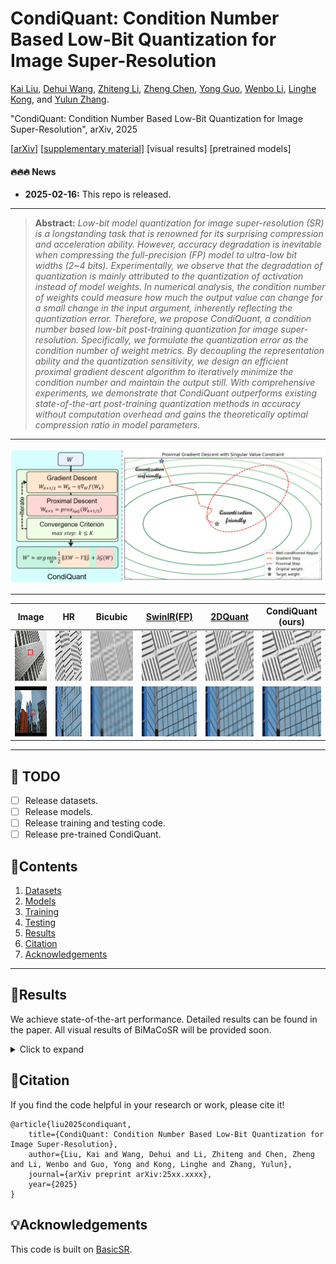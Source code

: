 # CondiQuant: Condition Number Based Low-Bit Quantization for Image Super-Resolution

[Kai Liu](https://kai-liu001.github.io/), [Dehui Wang](https://github.com/AAAtourist), [Zhiteng Li](https://zhitengli.github.io/), [Zheng Chen](https://zhengchen1999.github.io/), [Yong Guo](https://www.guoyongcs.com/), [Wenbo Li](https://fenglinglwb.github.io/), [Linghe Kong](https://www.cs.sjtu.edu.cn/~linghe.kong/), and [Yulun Zhang](http://yulunzhang.com/).

"CondiQuant: Condition Number Based Low-Bit Quantization for Image Super-Resolution", arXiv, 2025

[[arXiv]()] [[supplementary material]()] [visual results] [pretrained models]

#### 🔥🔥🔥 News

- **2025-02-16:** This repo is released.

---

> **Abstract:** *Low-bit model quantization for image super-resolution (SR) is a longstanding task that is renowned for its surprising compression and acceleration ability. However, accuracy degradation is inevitable when compressing the full-precision (FP) model to ultra-low bit widths (2~4 bits). Experimentally, we observe that the degradation of quantization is mainly attributed to the quantization of activation instead of model weights. In numerical analysis, the condition number of weights could measure how much the output value can change for a small change in the input argument, inherently reflecting the quantization error. Therefore, we propose CondiQuant, a condition number based low-bit post-training quantization for image super-resolution. Specifically, we formulate the quantization error as the condition number of weight metrics. By decoupling the representation ability and the quantization sensitivity, we design an efficient proximal gradient descent algorithm to iteratively minimize the condition number and maintain the output still. With comprehensive experiments, we demonstrate that CondiQuant outperforms existing state-of-the-art post-training quantization methods in accuracy without computation overhead and gains the theoretically optimal compression ratio in model parameters.* 

---

![](figs/overview.png)

---

| Image | HR | Bicubic | [SwinIR(FP)](https://github.com/JingyunLiang/SwinIR) | [2DQuant](https://github.com/Kai-Liu001/2DQuant)  | CondiQuant (ours) |
| :--: | :--: | :--: | :--: | :--: | :--: |
| <img src="figs/visual/092-full.png" height=80> | <img src="figs/visual/092-hr.png" height=80> | <img src="figs/visual/092-bicubic.png" height=80> | <img src="figs/visual/092-fp.png" height=80> | <img src="figs/visual/092-tdquant.png" height=80> | <img src="figs/visual/092-condiquant.png" height=80> |
| <img src="figs/visual/099-full.png" height=80> | <img src="figs/visual/099-hr.png" height=80> | <img src="figs/visual/099-bicubic.png" height=80> | <img src="figs/visual/099-fp.png" height=80> | <img src="figs/visual/099-tdquant.png" height=80> | <img src="figs/visual/099-condiquant.png" height=80> |

---

## 🔖 TODO

- [ ] Release datasets.
- [ ] Release models.
- [ ] Release training and testing code.
- [ ] Release pre-trained CondiQuant.

## 🔗Contents

1. [Datasets](#Datasets)
2. [Models](#Models)
3. [Training](#Training)
4. [Testing](#Testing)
5. [Results](#Results)
6. [Citation](#Citation)
7. [Acknowledgements](#Acknowledgements)



---

<!-- ## 📦Datasets

The datasets will be provided soon.

## Models

The pre-trained model will be provided soon.

## Training

The training code will be provided soon.

## Testing

The testing code will be provided soon. -->

## 🔎Results

We achieve state-of-the-art performance. Detailed results can be found in the paper. All visual results of BiMaCoSR will be provided soon.

<details>
<summary>Click to expand</summary>

- results in Table 3 of the main paper

<p align="center">
  <img width="900" src="figs/results.png">
</p>


- visual comparison (x4) in the main paper

<p align="center">
  <img width="900" src="figs/visual1.png">
</p>


- visual comparison (x4) in the supplementary material

<p align="center">
  <img width="900" src="figs/visual2.png">
  <img width="900" src="figs/visual3.png">
</p>
</details>

## 📎Citation

If you find the code helpful in your research or work, please cite it!

```
@article{liu2025condiquant,
    title={CondiQuant: Condition Number Based Low-Bit Quantization for Image Super-Resolution},
    author={Liu, Kai and Wang, Dehui and Li, Zhiteng and Chen, Zheng and Li, Wenbo and Guo, Yong and Kong, Linghe and Zhang, Yulun},
    journal={arXiv preprint arXiv:25xx.xxxx},
    year={2025}
}
```

## 💡Acknowledgements

This code is built on [BasicSR](https://github.com/XPixelGroup/BasicSR).
